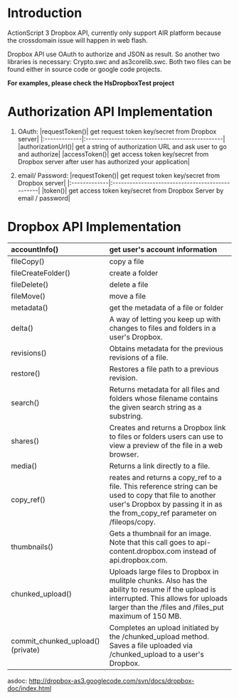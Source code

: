 # Introduction #
ActionScript 3 Dropbox API, currently only support AIR platform because the crossdomain issue will happen in web flash.

Dropbox API use OAuth to authorize and JSON as result.  So another two libraries is necessary: Crypto.swc and as3corelib.swc.  Both two files can be found either in source code or google code projects.

**For examples, please check the HsDropboxTest project**

# Authorization API Implementation #

1. OAuth:
|requestToken()| get request token key/secret from Dropbox server|
|:-------------|:------------------------------------------------|
|authorizationUrl()| get a string of authorization URL and ask user to go and authorize|
|accessToken()| get access token key/secret from Dropbox server after user has authorized your application|

2. email/ Password:
|requestToken()| get request token key/secret from Dropbox server|
|:-------------|:------------------------------------------------|
|token()| get access token key/secret from Dropbox Server by email / password|

# Dropbox API Implementation #

|accountInfo()| get user's account information|
|:------------|:------------------------------|
|fileCopy()| copy a file|
|fileCreateFolder()| create a folder|
|fileDelete()| delete a file|
|fileMove()| move a file|
|metadata()| get the metadata of a file or folder|
|delta()| A way of letting you keep up with changes to files and folders in a user's Dropbox.|
|revisions()| Obtains metadata for the previous revisions of a file.|
|restore()| Restores a file path to a previous revision.|
|search()| Returns metadata for all files and folders whose filename contains the given search string as a substring.|
|shares()| Creates and returns a Dropbox link to files or folders users can use to view a preview of the file in a web browser.|
|media()| Returns a link directly to a file.|
|copy\_ref()| reates and returns a copy\_ref to a file. This reference string can be used to copy that file to another user's Dropbox by passing it in as the from\_copy\_ref parameter on /fileops/copy.|
|thumbnails()| Gets a thumbnail for an image. Note that this call goes to api-content.dropbox.com instead of api.dropbox.com.|
|chunked\_upload()| Uploads large files to Dropbox in mulitple chunks. Also has the ability to resume if the upload is interrupted. This allows for uploads larger than the /files and /files\_put maximum of 150 MB. |
|commit\_chunked\_upload()(private)| Completes an upload initiated by the /chunked\_upload method. Saves a file uploaded via /chunked\_upload to a user's Dropbox.|

asdoc: http://dropbox-as3.googlecode.com/svn/docs/dropbox-doc/index.html